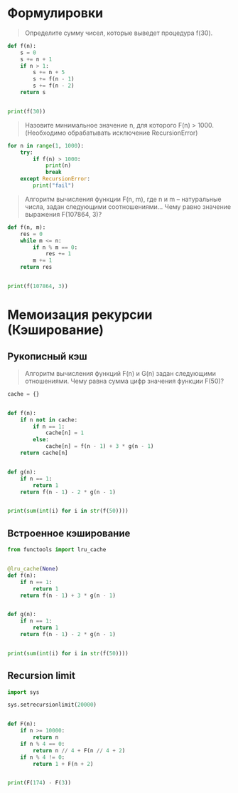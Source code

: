 # Формулировки

> Определите сумму чисел, которые выведет процедура f(30).

```python
def f(n):
    s = 0
    s += n + 1
    if n > 1:
        s += n + 5
        s += f(n - 1)
        s += f(n - 2)
    return s


print(f(30))
```

> Назовите минимальное значение n, для которого F(n) > 1000. (Необходимо обрабатывать исключение RecursionError)

```python
for n in range(1, 1000):
    try:
        if f(n) > 1000:
            print(n)
            break
    except RecursionError:
        print("fail")
```

> Алгоритм вычисления функции F(n, m), где n и m – натуральные числа, задан следующими соотношениями...
> Чему равно значение выражения F(107864, 3)?

```python
def f(n, m):
    res = 0
    while m <= n:
        if n % m == 0:
            res += 1
        m += 1
    return res


print(f(107864, 3))
```

# Мемоизация рекурсии (Кэширование)

## Рукописный кэш

> Алгоритм вычисления функций F(n) и G(n) задан следующими отношениями. Чему равна сумма цифр значения функции F(50)?

```python
cache = {}


def f(n):
    if n not in cache:
        if n == 1:
            cache[n] = 1
        else:
            cache[n] = f(n - 1) + 3 * g(n - 1)
    return cache[n]


def g(n):
    if n == 1:
        return 1
    return f(n - 1) - 2 * g(n - 1)


print(sum(int(i) for i in str(f(50))))
```

## Встроенное кэширование

```python
from functools import lru_cache


@lru_cache(None)
def f(n):
    if n == 1:
        return 1
    return f(n - 1) + 3 * g(n - 1)


def g(n):
    if n == 1:
        return 1
    return f(n - 1) - 2 * g(n - 1)


print(sum(int(i) for i in str(f(50))))
```

## Recursion limit

```python
import sys

sys.setrecursionlimit(20000)


def F(n):
    if n >= 10000:
        return n
    if n % 4 == 0:
        return n // 4 + F(n // 4 + 2)
    if n % 4 != 0:
        return 1 + F(n + 2)


print(F(174) - F(3))
```

